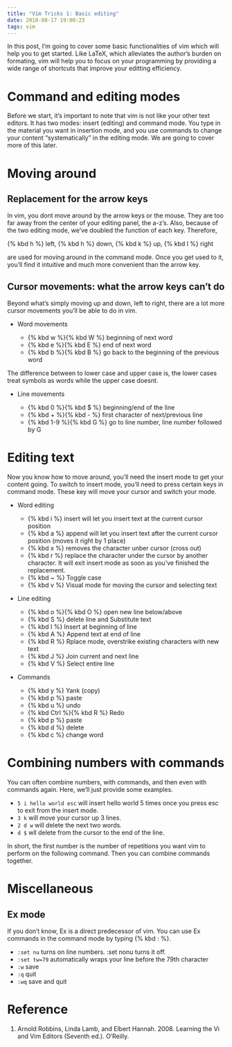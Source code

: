 ```yaml
---
title: "Vim Tricks 1: Basic editing"
date: 2018-08-17 19:00:23
tags: vim
---
```


In this post, I’m going to cover some basic functionalities of vim which will help you to get started. Like LaTeX, which alleviates the author’s burden on formating, vim will help you to focus on your programming by providing a wide range of shortcuts that improve your editting efficiency.

# Command and editing modes
Before we start, it’s important to note that vim is not like your other text editors. It has two modes: insert (editing) and command mode. You type in the material you want in insertion mode, and you use commands to change your content “systematically” in the editing mode. We are going to cover more of this later.

# Moving around

## Replacement for the arrow keys

In vim, you dont move around by the arrow keys or the mouse. They are too far away from the center of your editing panel, the a-z’s. Also, because of the two editing mode, we’ve doubled the function of each key. Therefore,

{% kbd h %} left, {% kbd h %} down, {% kbd k %} up, {% kbd l  %} right

are used for moving around in the command mode. Once you get used to it, you’ll find it intuitive and much more convenient than the arrow key.

## Cursor movements: what the arrow keys can’t do

Beyond what’s simply moving up and down, left to right, there are a lot more cursor movements you’ll be able to do in vim.

* Word movements

    * {% kbd w %}{% kbd W %} beginning of next word
    * {% kbd e %}{% kbd E %} end of next word
    * {% kbd b %}{% kbd B %} go back to the beginning of the previous word

The difference between to lower case and upper case is, the lower cases treat symbols as words while the upper case doesnt.

* Line movements

    * {% kbd 0 %}{% kbd $ %} beginning/end of the line
    * {% kbd + %}{% kbd - %} first character of next/previous line
    * {% kbd 1-9 %}{% kbd G %} go to line number, line number followed by G

# Editing text

Now you know how to move around, you’ll need the insert mode to get your content going. To switch to insert mode, you’ll need to press certain keys in command mode. These key will move your cursor and switch your mode.

* Word editing

    * {% kbd i %}  insert will let you insert text at the current cursor position
    * {% kbd a %} append will let you insert text after the current cursor position (moves it right by 1 place)
    * {% kbd x %} removes the character unber cursor (cross out)
    * {% kbd r %} replace the character under the cursor by another character. It will exit insert mode as soon as you’ve finished the replacement.
    * {% kbd ~ %} Toggle case
    * {% kbd v %} Visual mode for moving the cursor and selecting text

* Line editing

    * {% kbd o %}{% kbd O %} open new line below/above
    * {% kbd S %} delete line and Substitute text
    * {% kbd I %} Insert at beginning of line
    * {% kbd A %} Append text at end of line
    * {% kbd R %} Rplace mode, overstrike existing characters with new text
    * {% kbd J %} Join current and next line
    * {% kbd V %} Select entire line

* Commands

    * {% kbd y %} Yank (copy)
    * {% kbd p %} paste
    * {% kbd u %} undo
    * {% kbd Ctrl %}{% kbd R %} Redo
    * {% kbd p %} paste
    * {% kbd d %} delete
    * {% kbd c %} change word

# Combining numbers with commands
You can often combine numbers, with commands, and then even with commands again. Here, we’ll just provide some examples.

* `5 i hello world esc` will insert hello world 5 times once you press esc to exit from the insert mode.
* `3 k` will move your cursor up 3 lines.
* `2 d w` will delete the next two words.
* `d $` wll delete from the cursor to the end of the line.


In short, the first number is the number of repetitions you want vim to perform on the following command. Then you can combine commands together.

# Miscellaneous

## Ex mode
If you don’t know, Ex is a direct predecessor of vim. You can use Ex commands in the command mode by typing {% kbd : %}.

* `:set nu` turns on line numbers. :set nonu turns it off.
* `:set tw=79` automatically wraps your line before the 79th character
* `:w` save
* `:q` quit
* `:wq` save and quit

# Reference

1. Arnold Robbins, Linda Lamb, and Elbert Hannah. 2008. Learning the Vi and Vim Editors (Seventh ed.). O’Reilly.